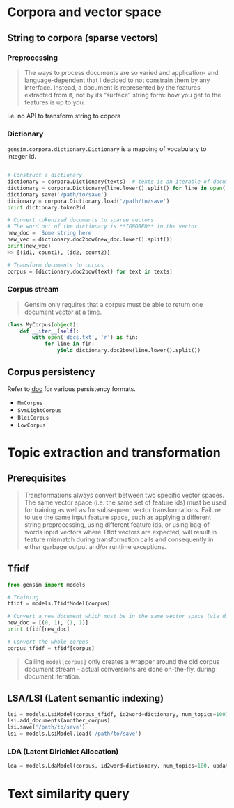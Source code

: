 # Corpora and vector space

## String to corpora (sparse vectors)

### Preprocessing

> The ways to process documents are so varied and application- and language-dependent that I decided to not constrain them by any interface. Instead, a document is represented by the features extracted from it, not by its “surface” string form: how you get to the features is up to you.

i.e. no API to transform string to copora


### Dictionary

`gensim.corpora.dictionary.Dictionary` is a mapping of vocabulary to integer id.

```python

# Construct a dictionary
dictionary = corpora.Dictionary(texts)  # texts is an iterable of documents
dictionary = corpora.Dictionary(line.lower().split() for line in open('docs.txt')
dictionary.save('/path/to/save')
dicionary = corpora.Dictionary.load('/path/to/save')
print dictionary.token2id

# Convert tokenized documents to sparse vectors
# The word out of the dictionary is **IGNORED** in the vector.
new_doc = 'Some string here'
new_vec = dictionary.doc2bow(new_doc.lower().split())
print(new_vec)
>> [(id1, count1), (id2, count2)]

# Transform documents to corpus
corpus = [dictionary.doc2bow(text) for text in texts]

```

### Corpus stream

> Gensim only requires that a corpus must be able to return one document vector at a time.

```python
class MyCorpus(object):
    def __iter__(self):
        with open('docs.txt', 'r') as fin:
            for line in fin:
                yield dictionary.doc2bow(line.lower().split())


```


## Corpus persistency

Refer to [doc](https://radimrehurek.com/gensim/tut1.html#corpus-formats) for various persistency formats.

- `MmCorpus`
- `SvmLightCorpus`
- `BleiCorpus`
- `LowCorpus`



# Topic extraction and transformation

## Prerequisites

> Transformations always convert between two specific vector spaces. The same vector space (i.e. the same set of feature ids) must be used for training as well as for subsequent vector transformations. Failure to use the same input feature space, such as applying a different string preprocessing, using different feature ids, or using bag-of-words input vectors where TfIdf vectors are expected, will result in feature mismatch during transformation calls and consequently in either garbage output and/or runtime exceptions.


## Tfidf

```python 
from gensim import models

# Training
tfidf = models.TfidfModel(corpus)

# Convert a new document which must be in the same vector space (via dictionary.doc2bow)
new_doc = [(0, 1), (1, 1)]
print tfidf[new_doc]

# Convert the whole corpus
corpus_tfidf = tfidf[corpus]

```

> Calling `model[corpus]` only creates a wrapper around the old corpus document stream – actual conversions are done on-the-fly, during document iteration. 


## LSA/LSI (Latent semantic indexing)

```python
lsi = models.LsiModel(corpus_tfidf, id2word=dictionary, num_topics=100)
lsi.add_documents(another_corpus)
lsi.save('/path/to/save')
lsi = models.LsiModel.load('/path/to/save')

```


### LDA (Latent Dirichlet Allocation)

```python
lda = models.LdaModel(corpus, id2word=dictionary, num_topics=100, update_every=0, passes=20)


```




# Text similarity query
